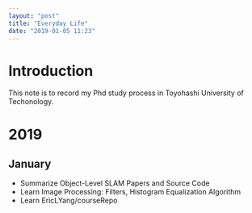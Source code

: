 ```yaml
---
layout: "post"
title: "Everyday Life"
date: "2019-01-05 11:23"
---
```


# Introduction

This note is to record my Phd study process in Toyohashi University of Techonology.



# 2019
## January

- Summarize Object-Level SLAM Papers and Source Code
- Learn Image Processing: Filters, Histogram Equalization Algorithm
- Learn EricLYang/courseRepo
